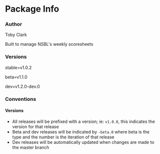 # Package Info

### Author

Toby Clark

Built to manage NSBL's weekly scoresheets

### Versions

stable=v1.0.2

beta=v1.1.0

dev=v1.2.0-dev.0

### Conventions

#### Versions

- All releases will be prefixed with a version; ie: `v1.0.0`, this indicates the version for that release
- Beta and dev releases will be indicated by `-beta.0` where beta is the type and the number is the iteration of that release
- Dev releases will be automatically updated when changes are made to the master branch

